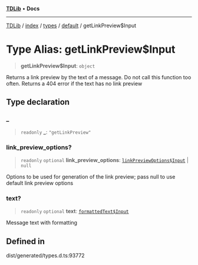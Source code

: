 [**TDLib**](../../../../../../README.md) • **Docs**

***

[TDLib](../../../../../../modules.md) / [index](../../../../../README.md) / [types](../../../README.md) / [default](../README.md) / getLinkPreview$Input

# Type Alias: getLinkPreview$Input

> **getLinkPreview$Input**: `object`

Returns a link preview by the text of a message. Do not call this function too often. Returns a 404 error if the text has no link preview

## Type declaration

### \_

> `readonly` **\_**: `"getLinkPreview"`

### link\_preview\_options?

> `readonly` `optional` **link\_preview\_options**: [`linkPreviewOptions$Input`](linkPreviewOptions$Input-1.md) \| `null`

Options to be used for generation of the link preview; pass null to use default link preview options

### text?

> `readonly` `optional` **text**: [`formattedText$Input`](formattedText$Input-1.md)

Message text with formatting

## Defined in

dist/generated/types.d.ts:93772
